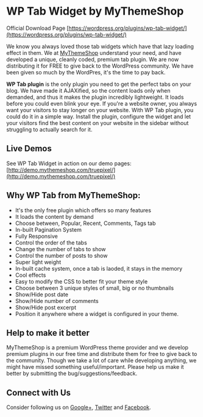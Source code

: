 # WP Tab Widget by MyThemeShop

Official Download Page [https://wordpress.org/plugins/wp-tab-widget/](https://wordpress.org/plugins/wp-tab-widget/)

We know you always loved those tab widgets which have that lazy loading effect in them. We at [MyThemeShop](http://mythemeshop.com/) understand your need, and have developed a unique, cleanly coded, premium tab plugin. We are now distributing it for FREE to give back to the WordPress community. We have been given so much by the WordPres, it's the time to pay back.

**WP Tab plugin** is the only plugin you need to get the perfect tabs on your blog. We have made it AJAXified, so the content loads only when demanded, and thus it makes the plugin incredibly lightweight. It loads before you could even blink your eye. If you're a website owner, you always want your visitors to stay longer on your website. With WP Tab plugin, you could do it in a simple way. Install the plugin, configure the widget and let your visitors find the best content on your website in the sidebar without struggling to actually search for it.

## Live Demos

See WP Tab Widget in action on our demo pages:
[http://demo.mythemeshop.com/truepixel/](http://demo.mythemeshop.com/truepixel/)

## Why WP Tab from MyThemeShop:

* It's the only free plugin which offers so many features
* It loads the content by demand
* Choose between, Popular, Recent, Comments, Tags tab
* In-built Pagination System
* Fully Responsive
* Control the order of the tabs
* Change the number of tabs to show
* Control the number of posts to show
* Super light weight
* In-built cache system, once a tab is laoded, it stays in the memory
* Cool effects
* Easy to modify the CSS to better fit your theme style
* Choose between 3 unique styles of small, big or no thumbnails
* Show/Hide post date
* Show/Hide number of comments
* Show/Hide post excerpt
* Position it anywhere where a widget is configured in your theme.

## Help to make it better

MyThemeShop is a premium WordPress theme provider and we develop premium plugins in our free time and distribute them for free to give back to the community. Though we take a lot of care while developing anything, we might have missed something useful/important. Please help us make it better by submitting the bug/suggestions/feedback.

## Connect with Us

Consider following us on [Google+](https://plus.google.com/+Mythemeshop/), [Twitter](https://twitter.com/MyThemeShopTeam) and [Facebook](https://www.facebook.com/MyThemeShop).